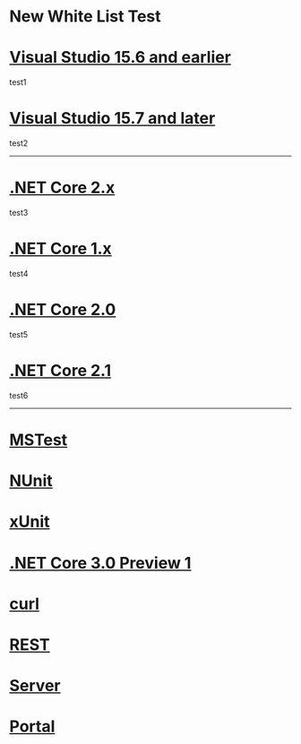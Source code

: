 # New White List Test

# [Visual Studio 15.6 and earlier](#tab/vs156)
test1

# [Visual Studio 15.7 and later](#tab/vs157)
test2

---
# [.NET Core 2.x](#tab/netcore2x)
test3

# [.NET Core 1.x](#tab/netcore1x)
test4

# [.NET Core 2.0](#tab/netcore20)
test5

# [.NET Core 2.1](#tab/netcore2123)
test6

---
# [MSTest](#tab/mstest)
# [NUnit](#tab/nunit)
# [xUnit](#tab/xunit)
# [.NET Core 3.0 Preview 1](#tab/netcore30)
# [curl](#curl)
# [REST](#tab/rest)
# [Server](#tab/server)
# [Portal](#tab/portal1)
